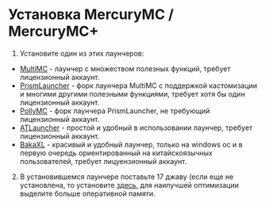 # Установка MercuryMC / MercuryMC+
1. Установите один из этих лаунчеров:
- [MultiMC](https://multimc.org/) - лаунчер с множеством полезных функций, требует лицензионный аккаунт.
- [PrismLauncher](https://prismlauncher.org/) - форк лаунчера MultiMC с поддержкой кастомизации и многими другими полезными функциями, требует хотя бы один лицензионный аккаунт.
- [PollyMC](https://github.com/fn2006/PollyMC) - форк лаунчера PrismLauncher, не требующий лицензионный аккаунт.
- [ATLauncher](https://atlauncher.com/) - простой и удобный в использовании лаунчер, требует лицензионный аккаунт.
- [BakaXL](https://www.bakaxl.com/) - красивый и удобный лаунчер, только на windows ос и в первую очередь ориентированный на китайскоязычных пользователей, требует лицуензионный аккаунт.

2. В установившемся лаунчере поставьте 17 джаву (если еще не установлена, то установите [здесь](https://www.oracle.com/java/technologies/javase/jdk17-archive-downloads.html), для наилучшей оптимизации выделите больше оперативной памяти.
